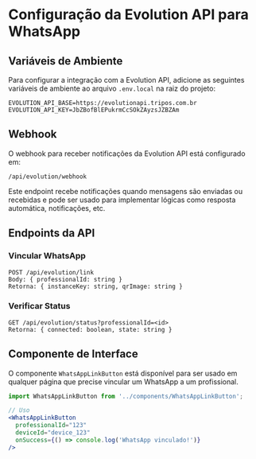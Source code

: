 # Configuração da Evolution API para WhatsApp

## Variáveis de Ambiente

Para configurar a integração com a Evolution API, adicione as seguintes variáveis de ambiente ao arquivo `.env.local` na raiz do projeto:

```
EVOLUTION_API_BASE=https://evolutionapi.tripos.com.br
EVOLUTION_API_KEY=JbZBofBlEPukrmCcSOkZAyzsJZBZAm
```

## Webhook

O webhook para receber notificações da Evolution API está configurado em:

```
/api/evolution/webhook
```

Este endpoint recebe notificações quando mensagens são enviadas ou recebidas e pode ser usado para implementar lógicas como resposta automática, notificações, etc.

## Endpoints da API

### Vincular WhatsApp

```
POST /api/evolution/link
Body: { professionalId: string }
Retorna: { instanceKey: string, qrImage: string }
```

### Verificar Status

```
GET /api/evolution/status?professionalId=<id>
Retorna: { connected: boolean, state: string }
```

## Componente de Interface

O componente `WhatsAppLinkButton` está disponível para ser usado em qualquer página que precise vincular um WhatsApp a um profissional.

```jsx
import WhatsAppLinkButton from '../components/WhatsAppLinkButton';

// Uso
<WhatsAppLinkButton 
  professionalId="123" 
  deviceId="device_123" 
  onSuccess={() => console.log('WhatsApp vinculado!')} 
/>
```